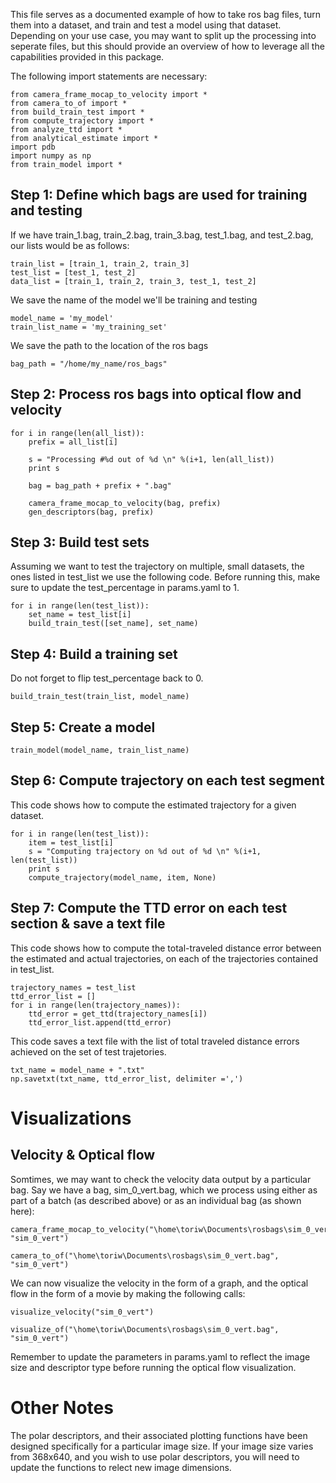 This file serves as a documented example of how to take ros bag files, turn them into a dataset, and train and test a model using that dataset. Depending on your use case, you may want to split up the processing into seperate files, but this should provide an overview of how to leverage all the capabilities provided in this package. 

The following import statements are necessary: 

```
from camera_frame_mocap_to_velocity import *
from camera_to_of import *
from build_train_test import *
from compute_trajectory import *
from analyze_ttd import *
from analytical_estimate import *
import pdb
import numpy as np
from train_model import *
```

## Step 1: Define which bags are used for training and testing
If we have train_1.bag, train_2.bag, train_3.bag, test_1.bag, and test_2.bag, our lists would be as follows:

```
train_list = [train_1, train_2, train_3]
test_list = [test_1, test_2]
data_list = [train_1, train_2, train_3, test_1, test_2]
```

We save the name of the model we'll be training and testing
```
model_name = 'my_model'
train_list_name = 'my_training_set'
```

We save the path to the location of the ros bags
```
bag_path = "/home/my_name/ros_bags"
```

## Step 2: Process ros bags into optical flow and velocity
```
for i in range(len(all_list)):
 	prefix = all_list[i]

 	s = "Processing #%d out of %d \n" %(i+1, len(all_list))
 	print s

 	bag = bag_path + prefix + ".bag"

 	camera_frame_mocap_to_velocity(bag, prefix)
 	gen_descriptors(bag, prefix)
```



## Step 3: Build test sets
Assuming we want to test the trajectory on multiple, small datasets, the ones listed in test_list we use the following code. 
Before running this, make sure to update the test_percentage in params.yaml to 1. 

```
for i in range(len(test_list)):
	set_name = test_list[i]
	build_train_test([set_name], set_name)
```

## Step 4: Build a training set 
Do not forget to flip test_percentage back to 0. 

```
build_train_test(train_list, model_name)
```

## Step 5: Create a model
```
train_model(model_name, train_list_name)
```

## Step 6: Compute trajectory on each test segment
This code shows how to compute the estimated trajectory for a given dataset. 

```
for i in range(len(test_list)):
	item = test_list[i]
	s = "Computing trajectory on %d out of %d \n" %(i+1, len(test_list))
	print s
	compute_trajectory(model_name, item, None)
```

## Step 7: Compute the TTD error on each test section & save a text file
This code shows how to compute the total-traveled distance error between the estimated and actual trajectories, on each of the trajectories contained in test_list.  

```
trajectory_names = test_list
ttd_error_list = []
for i in range(len(trajectory_names)):
	ttd_error = get_ttd(trajectory_names[i])
	ttd_error_list.append(ttd_error)
```

This code saves a text file with the list of total traveled distance errors achieved on the set of test trajetories. 

```
txt_name = model_name + ".txt"
np.savetxt(txt_name, ttd_error_list, delimiter =',')
```

# Visualizations
## Velocity & Optical flow
Somtimes, we may want to check the velocity data output by a particular bag. Say we have a bag, sim_0_vert.bag, which we process using either as part of a batch (as described above) or as an individual bag (as shown here):

```
camera_frame_mocap_to_velocity("\home\toriw\Documents\rosbags\sim_0_vert.bag", "sim_0_vert") 

camera_to_of("\home\toriw\Documents\rosbags\sim_0_vert.bag", "sim_0_vert") 
```

We can now visualize the velocity in the form of a graph, and the optical flow in the form of a movie by making the following calls:
```
visualize_velocity("sim_0_vert")

visualize_of("\home\toriw\Documents\rosbags\sim_0_vert.bag", "sim_0_vert") 
```

Remember to update the parameters in params.yaml to reflect the image size and descriptor type before running the optical flow visualization. 

# Other Notes
The polar descriptors, and their associated plotting functions have been designed specifically for a particular image size. If your image size varies from 368x640, and you wish to use polar descriptors, you will need to update the functions to relect new image dimensions. 